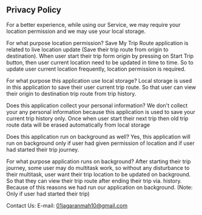 Privacy Policy
---------------

For a better experience, while using our Service, we may require your location permission and we may use your local storage.

For what purpose location permission?
Save My Trip Route application is related to live location update (Save their trip route from origin to destination).
When user start their trip form origin by pressing on Start Trip button, then user current location need to be updated in time to time.
So to update user current location frequently, location permission is required.

For what purpose this application use local storage?
Local storage is used in this application to save their user current trip route. So that user can view their origin to destination trip route from trip history.

Does this application collect your personal information?
We don't collect your any personal information because this application is used to save your current trip history only. Once when user start their next trip then 
old trip route data will be erased automatically from local storage

Does this application run on background as well?
Yes, this application will run on background only if user had given permission of location and if user had started their trip journey.

For what purpose application runs on background?
After starting their trip journey, some user may do multitask work, so without any disturbance to their multitask, user want their trip location to be updated on background.
So that they can view their trip route after ending their trip via. history. Because of this reasons we had run our application on background. (Note: Only if user had started their trip)

Contact Us:
E-mail: 01jagaranmah10@gmail.com
